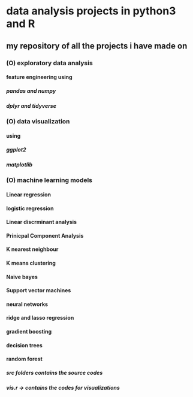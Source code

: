 # data analysis projects in python3 and R
## my repository of all the projects i have made on 
### (O) exploratory data analysis
#### feature engineering using 
##### pandas and numpy
##### dplyr and tidyverse

### (O) data visualization
#### using 
##### ggplot2
##### matplotlib

### (O) machine learning models
#### Linear regression
#### logistic regression
#### Linear discrminant analysis
#### Prinicpal Component Analysis
#### K nearest neighbour
#### K means clustering
#### Naive bayes
#### Support vector machines
#### neural networks
#### ridge and lasso regression
#### gradient boosting
#### decision trees
#### random forest

##### src folders contains the source codes
##### vis.r -> contains the codes  for visualizations 
